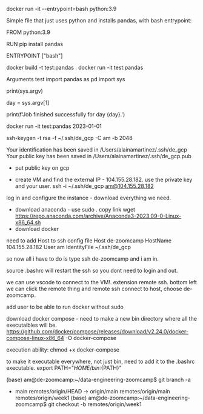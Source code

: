 docker run -it --entrypoint=bash python:3.9

Simple file that just uses python and installs pandas, with bash entrypoint:

FROM python:3.9

RUN pip install pandas

ENTRYPOINT ["bash"]

docker build -t test:pandas .
docker run -it test:pandas

Arguments test
import pandas as pd
import sys

print(sys.argv)

day = sys.argv[1]

print(f'Job finished successfully for day {day}.')

docker run -it test:pandas 2023-01-01

ssh-keygen -t rsa -f ~/.ssh/de_gcp -C am -b 2048

Your identification has been saved in /Users/alainamartinez/.ssh/de_gcp
Your public key has been saved in /Users/alainamartinez/.ssh/de_gcp.pub

- put public key on gcp

- create VM and find the external IP - 104.155.28.182. use the private key and your user.
  ssh -i ~/.ssh/de_gcp am@104.155.28.182

log in and configure the instance - download everything we need.

- download anaconda - use sudo . copy link wget https://repo.anaconda.com/archive/Anaconda3-2023.09-0-Linux-x86_64.sh
- download docker

need to add Host to ssh config file
Host de-zoomcamp
HostName 104.155.28.182
User am
IdentityFile ~/.ssh/de_gcp

so now all i have to do is type ssh de-zoomcamp and i am in.

source .bashrc will restart the ssh so you dont need to login and out.

we can use vscode to connect to the VM!. extension remote ssh. bottom left we can click the remote thing and remote ssh connect to host, choose de-zoomcamp.

add user to be able to run docker without sudo

download docker compose - need to make a new bin directory where all the executaibles will be.
https://github.com/docker/compose/releases/download/v2.24.0/docker-compose-linux-x86_64 -O docker-compose

execution ability:
chmod +x docker-compose

to make it executable everywhere, not just bin, need to add it to the .bashrc executable.
export PATH="${HOME}/bin:${PATH}"

(base) am@de-zoomcamp:~/data-engineering-zoomcamp$ git branch -a

- main
  remotes/origin/HEAD -> origin/main
  remotes/origin/main
  remotes/origin/week1
  (base) am@de-zoomcamp:~/data-engineering-zoomcamp$ git checkout -b remotes/origin/week1
